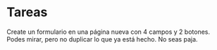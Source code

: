 # Tareas

Create un formulario en una página nueva con 4 campos y 2 botones.
Podes mirar, pero no duplicar lo que ya está hecho. No seas paja.
